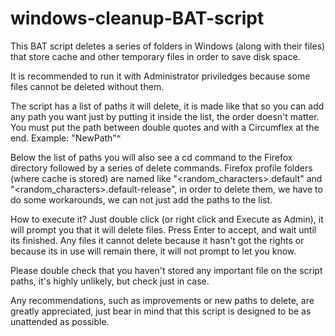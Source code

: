 # windows-cleanup-BAT-script
This BAT script deletes a series of folders in Windows (along with their files) that store cache and other temporary files in order to save disk space.

It is recommended to run it with Administrator priviledges because some files cannot be deleted without them.

The script has a list of paths it will delete, it is made like that so you can add any path you want just by putting it inside the list, the order doesn't matter.
You must put the path between double quotes and with a Circumflex at the end. Example: "NewPath"^

Below the list of paths you will also see a cd command to the Firefox directory followed by a series of delete commands.
Firefox profile folders (where cache is stored) are named like "<random_characters>.default" and "<random_characters>.default-release",
in order to delete them, we have to do some workarounds, we can not just add the paths to the list.

How to execute it?
Just double click (or right click and Execute as Admin), it will prompt you that it will delete files. Press Enter to accept, and wait until its finished.
Any files it cannot delete because it hasn't got the rights or because its in use will remain there, it will not prompt to let you know.

Please double check that you haven't stored any important file on the script paths, it's highly unlikely, but check just in case.

Any recommendations, such as improvements or new paths to delete, are greatly appreciated, just bear in mind that this script is designed to be as unattended as possible.
